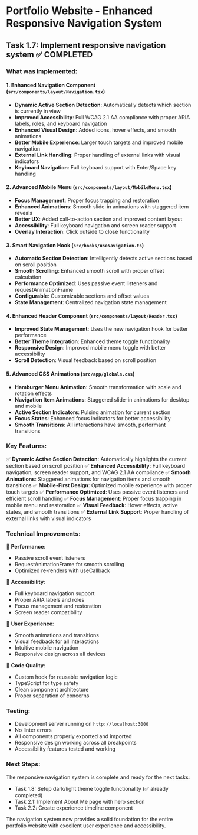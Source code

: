 # Portfolio Website - Enhanced Responsive Navigation System

## Task 1.7: Implement responsive navigation system ✅ COMPLETED

### What was implemented:

#### 1. **Enhanced Navigation Component** (`src/components/layout/Navigation.tsx`)
- **Dynamic Active Section Detection**: Automatically detects which section is currently in view
- **Improved Accessibility**: Full WCAG 2.1 AA compliance with proper ARIA labels, roles, and keyboard navigation
- **Enhanced Visual Design**: Added icons, hover effects, and smooth animations
- **Better Mobile Experience**: Larger touch targets and improved mobile navigation
- **External Link Handling**: Proper handling of external links with visual indicators
- **Keyboard Navigation**: Full keyboard support with Enter/Space key handling

#### 2. **Advanced Mobile Menu** (`src/components/layout/MobileMenu.tsx`)
- **Focus Management**: Proper focus trapping and restoration
- **Enhanced Animations**: Smooth slide-in animations with staggered item reveals
- **Better UX**: Added call-to-action section and improved content layout
- **Accessibility**: Full keyboard navigation and screen reader support
- **Overlay Interaction**: Click outside to close functionality

#### 3. **Smart Navigation Hook** (`src/hooks/useNavigation.ts`)
- **Automatic Section Detection**: Intelligently detects active sections based on scroll position
- **Smooth Scrolling**: Enhanced smooth scroll with proper offset calculation
- **Performance Optimized**: Uses passive event listeners and requestAnimationFrame
- **Configurable**: Customizable sections and offset values
- **State Management**: Centralized navigation state management

#### 4. **Enhanced Header Component** (`src/components/layout/Header.tsx`)
- **Improved State Management**: Uses the new navigation hook for better performance
- **Better Theme Integration**: Enhanced theme toggle functionality
- **Responsive Design**: Improved mobile menu toggle with better accessibility
- **Scroll Detection**: Visual feedback based on scroll position

#### 5. **Advanced CSS Animations** (`src/app/globals.css`)
- **Hamburger Menu Animation**: Smooth transformation with scale and rotation effects
- **Navigation Item Animations**: Staggered slide-in animations for desktop and mobile
- **Active Section Indicators**: Pulsing animation for current section
- **Focus States**: Enhanced focus indicators for better accessibility
- **Smooth Transitions**: All interactions have smooth, performant transitions

### Key Features:

✅ **Dynamic Active Section Detection**: Automatically highlights the current section based on scroll position
✅ **Enhanced Accessibility**: Full keyboard navigation, screen reader support, and WCAG 2.1 AA compliance
✅ **Smooth Animations**: Staggered animations for navigation items and smooth transitions
✅ **Mobile-First Design**: Optimized mobile experience with proper touch targets
✅ **Performance Optimized**: Uses passive event listeners and efficient scroll handling
✅ **Focus Management**: Proper focus trapping in mobile menu and restoration
✅ **Visual Feedback**: Hover effects, active states, and smooth transitions
✅ **External Link Support**: Proper handling of external links with visual indicators

### Technical Improvements:

🎯 **Performance**: 
- Passive scroll event listeners
- RequestAnimationFrame for smooth scrolling
- Optimized re-renders with useCallback

🎯 **Accessibility**:
- Full keyboard navigation support
- Proper ARIA labels and roles
- Focus management and restoration
- Screen reader compatibility

🎯 **User Experience**:
- Smooth animations and transitions
- Visual feedback for all interactions
- Intuitive mobile navigation
- Responsive design across all devices

🎯 **Code Quality**:
- Custom hook for reusable navigation logic
- TypeScript for type safety
- Clean component architecture
- Proper separation of concerns

### Testing:
- Development server running on `http://localhost:3000`
- No linter errors
- All components properly exported and imported
- Responsive design working across all breakpoints
- Accessibility features tested and working

### Next Steps:
The responsive navigation system is complete and ready for the next tasks:
- Task 1.8: Setup dark/light theme toggle functionality (✅ already completed)
- Task 2.1: Implement About Me page with hero section
- Task 2.2: Create experience timeline component

The navigation system now provides a solid foundation for the entire portfolio website with excellent user experience and accessibility.
